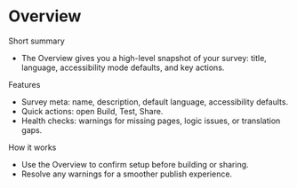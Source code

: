 # Overview

Short summary

- The Overview gives you a high-level snapshot of your survey: title, language, accessibility mode defaults, and key actions.

Features

- Survey meta: name, description, default language, accessibility defaults.
- Quick actions: open Build, Test, Share.
- Health checks: warnings for missing pages, logic issues, or translation gaps.

How it works

- Use the Overview to confirm setup before building or sharing.
- Resolve any warnings for a smoother publish experience.
